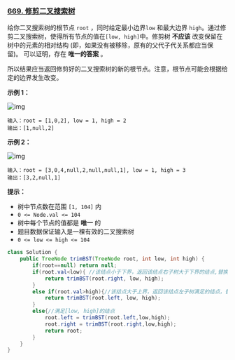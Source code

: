 ### [669. 修剪二叉搜索树](https://leetcode.cn/problems/trim-a-binary-search-tree/)

给你二叉搜索树的根节点 `root` ，同时给定最小边界`low` 和最大边界 `high`。通过修剪二叉搜索树，使得所有节点的值在`[low, high]`中。修剪树 **不应该** 改变保留在树中的元素的相对结构 (即，如果没有被移除，原有的父代子代关系都应当保留)。 可以证明，存在 **唯一的答案** 。

所以结果应当返回修剪好的二叉搜索树的新的根节点。注意，根节点可能会根据给定的边界发生改变。

 

**示例 1：**

![img](https://assets.leetcode.com/uploads/2020/09/09/trim1.jpg)

```
输入：root = [1,0,2], low = 1, high = 2
输出：[1,null,2]
```

**示例 2：**

![img](https://assets.leetcode.com/uploads/2020/09/09/trim2.jpg)

```
输入：root = [3,0,4,null,2,null,null,1], low = 1, high = 3
输出：[3,2,null,1]
```

 

**提示：**

- 树中节点数在范围 `[1, 104]` 内
- `0 <= Node.val <= 104`
- 树中每个节点的值都是 **唯一** 的
- 题目数据保证输入是一棵有效的二叉搜索树
- `0 <= low <= high <= 104`

```java
class Solution {
    public TreeNode trimBST(TreeNode root, int low, int high) {
        if(root==null) return null;
        if(root.val<low){ //该结点小于下界，返回该结点右子树大于下界的结点,替换当前根节点
            return trimBST(root.right, low, high);
        }
        else if(root.val>high){//该结点大于上界，返回该结点左子树满足的结点，替换当前根节点
            return trimBST(root.left, low, high);
        }
        else{//满足[low, high]的结点
            root.left = trimBST(root.left,low,high);
            root.right = trimBST(root.right,low,high);
            return root;
        }
    }
}
```

